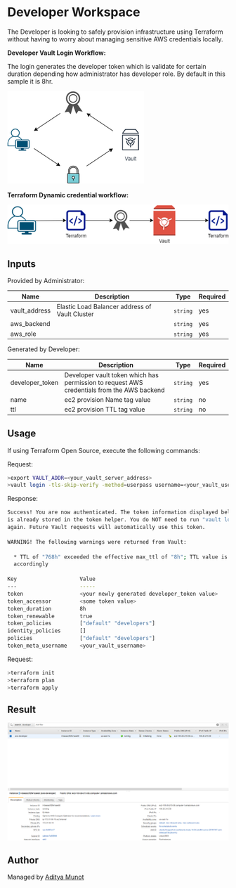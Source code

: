 # Developer Workspace

The Developer is looking to safely provision infrastructure using Terraform without having to worry about managing sensitive AWS credentials locally.

**Developer Vault Login Workflow:**

The login generates the developer token which is validate for certain duration depending how administrator has developer role. By default in this sample it is 8hr.

![developer_token](../asset/developer_token.png)



**Terraform Dynamic credential workflow:**



![terraform_token_flow](../asset/terraform_token_flow.png)





## Inputs

Provided by Administrator:

| Name          | Description                                     | Type     | Required |
| ------------- | ----------------------------------------------- | -------- | -------- |
| vault_address | Elastic Load Balancer address of  Vault Cluster | `string` | yes      |
| aws_backend   |                                                 | `string` | yes      |
| aws_role      |                                                 | `string` | yes      |

Generated by Developer:

| Name            | Description                                                  | Type     | Required |
| --------------- | ------------------------------------------------------------ | -------- | -------- |
| developer_token | Developer vault token which has permission to request AWS credentials from the AWS backend | `string` | yes      |
| name            | ec2 provision Name tag value                                 | `string` | no       |
| ttl             | ec2 provision TTL tag value                                  | `string` | no       |

## Usage

If using Terraform Open Source, execute the following commands:

Request:

```bash
>export VAULT_ADDR=<your_vault_server_address>
>vault login -tls-skip-verify -method=userpass username=<your_vault_username> password=<your_vault_password>
```

Response:

```bash
Success! You are now authenticated. The token information displayed below
is already stored in the token helper. You do NOT need to run "vault login"
again. Future Vault requests will automatically use this token.

WARNING! The following warnings were returned from Vault:

  * TTL of "768h" exceeded the effective max_ttl of "8h"; TTL value is capped
  accordingly

Key                    Value
---                    -----
token                  <your newly generated developer_token value>
token_accessor         <some token value>
token_duration         8h
token_renewable        true
token_policies         ["default" "developers"]
identity_policies      []
policies               ["default" "developers"]
token_meta_username    <your_vault_username>
```

Request:

```bash
>terraform init
>terraform plan
>terraform apply
```

## Result

![ec2_provision](../asset/ec2_provision.PNG)

## Author

Managed by [Aditya Munot](https://github.com/AdityaMunot)

